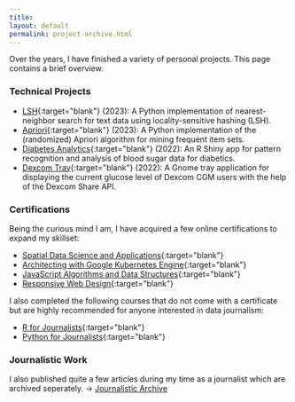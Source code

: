 ```yaml
---
title: 
layout: default
permalink: project-archive.html
---
```


Over the years, I have finished a variety of personal projects. This page contains a brief overview. 

### Technical Projects
- [LSH](https://github.com/hanny-bal/LSH){:target="blank"} (2023): A Python implementation of nearest-neighbor search for text data using locality-sensitive hashing (LSH).
- [Apriori](https://github.com/hanny-bal/apriori){:target="blank"} (2023): A Python implementation of the (randomized) Apriori algorithm for mining frequent item sets.
- [Diabetes Analytics](https://github.com/hanny-bal/diabetes-analytics){:target="blank"} (2022): An R Shiny app for pattern recognition and analysis of blood sugar data for diabetics.
- [Dexcom Tray](https://github.com/hanny-bal/dexcom-tray){:target="blank"} (2022):  A Gnome tray application for displaying the current glucose level of Dexcom CGM users with the help of the Dexcom Share API.

### Certifications
Being the curious mind I am, I have acquired a few online certifications to expand my skillset:
- [Spatial Data Science and Applications](https://coursera.org/share/95b9691ca24c1375d7815b98db7848f6){:target="blank"}
- [Architecting with Google Kubernetes Engine](https://www.coursera.org/account/accomplishments/specialization/certificate/6ZF2ZDA8TC3X){:target="blank"}
- [JavaScript Algorithms and Data Structures](https://www.freecodecamp.org/certification/david_hn/javascript-algorithms-and-data-structures){:target="blank"} 
- [Responsive Web Design](https://www.freecodecamp.org/certification/david_hn/responsive-web-design){:target="blank"} 

I also completed the following courses that do not come with a certificate but are highly recommended for anyone interested in data journalism:
- [R for Journalists](https://learn.r-journalism.com/en/){:target="blank"}
- [Python for Journalists](https://datajournalism.com/watch/python-for-journalists){:target="blank"}

### Journalistic Work
I also published quite a few articles during my time as a journalist which are archived seperately. -> [Journalistic Archive]({{site.baseurl}}/journalistic-archive.html)
